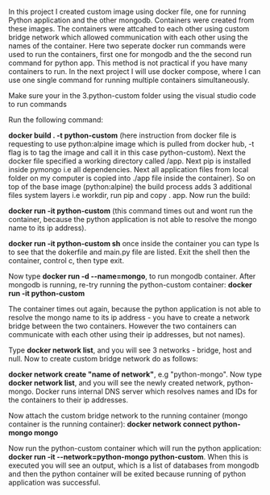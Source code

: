 In this project I created custom image using docker file, one for running Python application and the other mongodb. Containers were created from these images. The containers were attcahed to each other using custom bridge network which allowed communication with each other using the names of the container. Here two seperate docker run commands were used to run the containers, first one for mongodb and the the second run command for python app. This method is not practical if you have many containers to run. In the next project I will use docker compose, where I can use one single command for running multiple containers simultaneously.

Make sure your in the 3.python-custom folder using the visual studio code to run commands

Run the following command:

**docker build . -t python-custom** (here instruction from docker file is requesting to use python:alpine image which is pulled from docker hub, -t flag is to tag the image and call it in this case python-custom). Next the docker file specified a working directory called /app. Next pip is installed inside pymongo i.e all dependencies. Next all application files from local folder on my computer is copied into ./app file inside the container). So on top of the base image (python:alpine) the build process adds 3 additional files system layers i.e workdir, run pip and copy . app. Now run the build:

**docker run -it python-custom** (this command times out and wont run the container, because the python application is not able to resolve the mongo name to its ip address).

**docker run -it python-custom sh**
once inside the container you can type ls to see that the dokerfile and main.py file are listed. Exit the shell then the container, control c, then type exit.

Now type **docker run -d --name=mongo**, to run mongodb container. After mongodb is running, re-try running the python-custom container:
**docker run -it python-custom**

The container times out again, because the python application is not able to resolve the mongo name to its ip address - you have to create a network bridge between the two containers. However the two containers can communicate with each other using their ip addresses, but not names).

Type **docker network list**, and you will see 3 networks - bridge, host and null.
Now to create custom bridge network do as follows:

**docker network create "name of network"**, e.g "python-mongo".
Now type **docker network list**, and you will see the newly created network, python-mongo. Docker runs internal DNS server which resolves names and IDs for the containers to their ip addresses.

Now attach the custom bridge network to the running container (mongo container is the running container):
**docker network connect python-mongo mongo**

Now run the python-custom container which will run the python application:
**docker run -it --network=python-mongo python-custom**.
When this is executed you will see an output, which is a list of databases from mongodb and then the python container will be exited because running of python application was successful.
